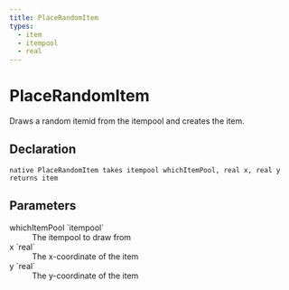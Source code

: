 ```yaml
---
title: PlaceRandomItem
types:
  - item
  - itempool
  - real
---
```


# PlaceRandomItem
Draws a random itemid from the itempool and creates the item.

## Declaration

```
native PlaceRandomItem takes itempool whichItemPool, real x, real y returns item
```

## Parameters
<dl>
  <dt>whichItemPool `itempool`</dt>
  <dd>The itempool to draw from</dd>

  <dt>x `real`</dt>
  <dd>The x-coordinate of the item</dd>

  <dt>y `real`</dt>
  <dd>The y-coordinate of the item</dd>
</dl>